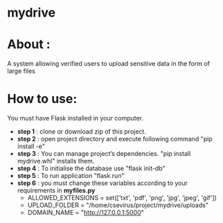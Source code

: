 # mydrive
# About :
A system allowing verified users to upload sensitive data in the form of large files
# How to use:
You must have Flask installed in your computer.
- **step 1** : clone or download zip of this project.
- **step 2** : open project directory and execute following command "pip install -e"
- **step 3** : You can manage project’s dependencies. "pip install mydrive.whl" installs them.
- **step 4** : To initialise the database use "flask init-db"
- **step 5** : To run application "flask run"
- **step 6** : you must change these variables according to your requirements in **myfiles.py**
  - ALLOWED_EXTENSIONS = set(['txt', 'pdf', 'png', 'jpg', 'jpeg', 'gif']) 
  - UPLOAD_FOLDER = "/home/csevirus/project/mydrive/uploads"
  - DOMAIN_NAME = "http://127.0.0.1:5000"
